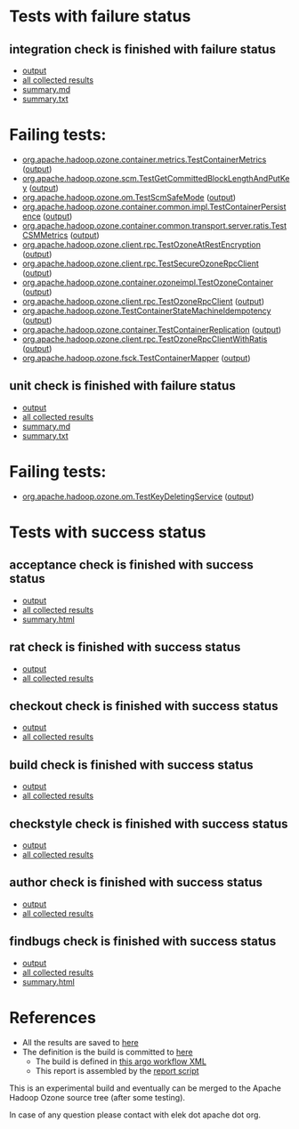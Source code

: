 # Tests with failure status

## integration check is finished with failure status

   * [output](https://raw.githubusercontent.com/elek/ozone-ci-03/master/pr/pr-hdds-2375-rt4nw/integration/output.log)
   * [all collected results](https://github.com/elek/ozone-ci-03/tree/master/pr/pr-hdds-2375-rt4nw/integration)
   * [summary.md](https://github.com/elek/ozone-ci-03/tree/master/pr/pr-hdds-2375-rt4nw/integration/summary.md)
   * [summary.txt](https://github.com/elek/ozone-ci-03/tree/master/pr/pr-hdds-2375-rt4nw/integration/summary.txt)

# Failing tests: 

 * [org.apache.hadoop.ozone.container.metrics.TestContainerMetrics](hadoop-ozone/integration-test/org.apache.hadoop.ozone.container.metrics.TestContainerMetrics.txt) ([output](hadoop-ozone/integration-test/org.apache.hadoop.ozone.container.metrics.TestContainerMetrics-output.txt))
 * [org.apache.hadoop.ozone.scm.TestGetCommittedBlockLengthAndPutKey](hadoop-ozone/integration-test/org.apache.hadoop.ozone.scm.TestGetCommittedBlockLengthAndPutKey.txt) ([output](hadoop-ozone/integration-test/org.apache.hadoop.ozone.scm.TestGetCommittedBlockLengthAndPutKey-output.txt))
 * [org.apache.hadoop.ozone.om.TestScmSafeMode](hadoop-ozone/integration-test/org.apache.hadoop.ozone.om.TestScmSafeMode.txt) ([output](hadoop-ozone/integration-test/org.apache.hadoop.ozone.om.TestScmSafeMode-output.txt))
 * [org.apache.hadoop.ozone.container.common.impl.TestContainerPersistence](hadoop-ozone/integration-test/org.apache.hadoop.ozone.container.common.impl.TestContainerPersistence.txt) ([output](hadoop-ozone/integration-test/org.apache.hadoop.ozone.container.common.impl.TestContainerPersistence-output.txt))
 * [org.apache.hadoop.ozone.container.common.transport.server.ratis.TestCSMMetrics](hadoop-ozone/integration-test/org.apache.hadoop.ozone.container.common.transport.server.ratis.TestCSMMetrics.txt) ([output](hadoop-ozone/integration-test/org.apache.hadoop.ozone.container.common.transport.server.ratis.TestCSMMetrics-output.txt))
 * [org.apache.hadoop.ozone.client.rpc.TestOzoneAtRestEncryption](hadoop-ozone/integration-test/org.apache.hadoop.ozone.client.rpc.TestOzoneAtRestEncryption.txt) ([output](hadoop-ozone/integration-test/org.apache.hadoop.ozone.client.rpc.TestOzoneAtRestEncryption-output.txt))
 * [org.apache.hadoop.ozone.client.rpc.TestSecureOzoneRpcClient](hadoop-ozone/integration-test/org.apache.hadoop.ozone.client.rpc.TestSecureOzoneRpcClient.txt) ([output](hadoop-ozone/integration-test/org.apache.hadoop.ozone.client.rpc.TestSecureOzoneRpcClient-output.txt))
 * [org.apache.hadoop.ozone.container.ozoneimpl.TestOzoneContainer](hadoop-ozone/integration-test/org.apache.hadoop.ozone.container.ozoneimpl.TestOzoneContainer.txt) ([output](hadoop-ozone/integration-test/org.apache.hadoop.ozone.container.ozoneimpl.TestOzoneContainer-output.txt))
 * [org.apache.hadoop.ozone.client.rpc.TestOzoneRpcClient](hadoop-ozone/integration-test/org.apache.hadoop.ozone.client.rpc.TestOzoneRpcClient.txt) ([output](hadoop-ozone/integration-test/org.apache.hadoop.ozone.client.rpc.TestOzoneRpcClient-output.txt))
 * [org.apache.hadoop.ozone.TestContainerStateMachineIdempotency](hadoop-ozone/integration-test/org.apache.hadoop.ozone.TestContainerStateMachineIdempotency.txt) ([output](hadoop-ozone/integration-test/org.apache.hadoop.ozone.TestContainerStateMachineIdempotency-output.txt))
 * [org.apache.hadoop.ozone.container.TestContainerReplication](hadoop-ozone/integration-test/org.apache.hadoop.ozone.container.TestContainerReplication.txt) ([output](hadoop-ozone/integration-test/org.apache.hadoop.ozone.container.TestContainerReplication-output.txt))
 * [org.apache.hadoop.ozone.client.rpc.TestOzoneRpcClientWithRatis](hadoop-ozone/integration-test/org.apache.hadoop.ozone.client.rpc.TestOzoneRpcClientWithRatis.txt) ([output](hadoop-ozone/integration-test/org.apache.hadoop.ozone.client.rpc.TestOzoneRpcClientWithRatis-output.txt))
 * [org.apache.hadoop.ozone.fsck.TestContainerMapper](hadoop-ozone/tools/org.apache.hadoop.ozone.fsck.TestContainerMapper.txt) ([output](hadoop-ozone/tools/org.apache.hadoop.ozone.fsck.TestContainerMapper-output.txt))

## unit check is finished with failure status

   * [output](https://raw.githubusercontent.com/elek/ozone-ci-03/master/pr/pr-hdds-2375-rt4nw/unit/output.log)
   * [all collected results](https://github.com/elek/ozone-ci-03/tree/master/pr/pr-hdds-2375-rt4nw/unit)
   * [summary.md](https://github.com/elek/ozone-ci-03/tree/master/pr/pr-hdds-2375-rt4nw/unit/summary.md)
   * [summary.txt](https://github.com/elek/ozone-ci-03/tree/master/pr/pr-hdds-2375-rt4nw/unit/summary.txt)

# Failing tests: 

 * [org.apache.hadoop.ozone.om.TestKeyDeletingService](hadoop-ozone/ozone-manager/org.apache.hadoop.ozone.om.TestKeyDeletingService.txt) ([output](hadoop-ozone/ozone-manager/org.apache.hadoop.ozone.om.TestKeyDeletingService-output.txt))


# Tests with success status

## acceptance check is finished with success status

   * [output](https://raw.githubusercontent.com/elek/ozone-ci-03/master/pr/pr-hdds-2375-rt4nw/acceptance/output.log)
   * [all collected results](https://github.com/elek/ozone-ci-03/tree/master/pr/pr-hdds-2375-rt4nw/acceptance)
   * [summary.html](https://elek.github.io/ozone-ci-03/pr/pr-hdds-2375-rt4nw/acceptance/summary.html)


## rat check is finished with success status

   * [output](https://raw.githubusercontent.com/elek/ozone-ci-03/master/pr/pr-hdds-2375-rt4nw/rat/output.log)
   * [all collected results](https://github.com/elek/ozone-ci-03/tree/master/pr/pr-hdds-2375-rt4nw/rat)


## checkout check is finished with success status

   * [output](https://raw.githubusercontent.com/elek/ozone-ci-03/master/pr/pr-hdds-2375-rt4nw/checkout/output.log)
   * [all collected results](https://github.com/elek/ozone-ci-03/tree/master/pr/pr-hdds-2375-rt4nw/checkout)


## build check is finished with success status

   * [output](https://raw.githubusercontent.com/elek/ozone-ci-03/master/pr/pr-hdds-2375-rt4nw/build/output.log)
   * [all collected results](https://github.com/elek/ozone-ci-03/tree/master/pr/pr-hdds-2375-rt4nw/build)


## checkstyle check is finished with success status

   * [output](https://raw.githubusercontent.com/elek/ozone-ci-03/master/pr/pr-hdds-2375-rt4nw/checkstyle/output.log)
   * [all collected results](https://github.com/elek/ozone-ci-03/tree/master/pr/pr-hdds-2375-rt4nw/checkstyle)


## author check is finished with success status

   * [output](https://raw.githubusercontent.com/elek/ozone-ci-03/master/pr/pr-hdds-2375-rt4nw/author/output.log)
   * [all collected results](https://github.com/elek/ozone-ci-03/tree/master/pr/pr-hdds-2375-rt4nw/author)


## findbugs check is finished with success status

   * [output](https://raw.githubusercontent.com/elek/ozone-ci-03/master/pr/pr-hdds-2375-rt4nw/findbugs/output.log)
   * [all collected results](https://github.com/elek/ozone-ci-03/tree/master/pr/pr-hdds-2375-rt4nw/findbugs)
   * [summary.html](https://elek.github.io/ozone-ci-03/pr/pr-hdds-2375-rt4nw/findbugs/summary.html)




# References

 * All the results are saved to [here](https://github.com/elek/ozone-ci-03/tree/master/pr/pr-hdds-2375-rt4nw/)
 * The definition is the build is committed to [here](https://github.com/elek/argo-ozone)
    * The build is defined in [this argo workflow XML](https://github.com/elek/argo-ozone/blob/master/ozone-build.yaml)
    * This report is assembled by the [report script](https://github.com/elek/argo-ozone/blob/master/scripts/report.sh)

This is an experimental build and eventually can be merged to the Apache Hadoop Ozone source tree (after some testing).

In case of any question please contact with elek dot apache dot org.
